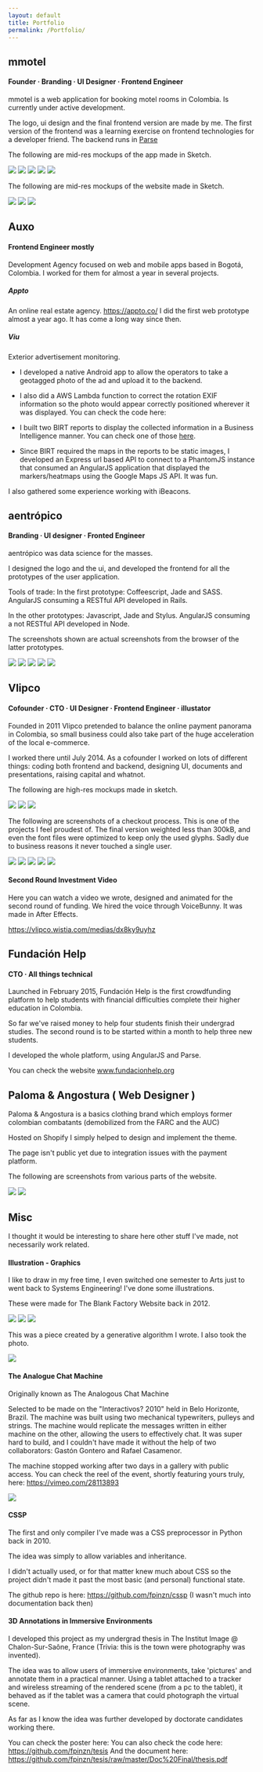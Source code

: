 ```yaml
---
layout: default
title: Portfolio
permalink: /Portfolio/
---
```

## mmotel
#### Founder · Branding · UI Designer · Frontend Engineer

mmotel is a web application for booking motel rooms in Colombia. Is currently under active development.

The logo, ui design and the final frontend version are made by me. The first version of the frontend was a learning exercise on frontend technologies for a developer friend. The backend runs in [Parse]()

The following are mid-res mockups of the app made in Sketch.

![](/projects/apps/mmotel/app0.png)
![](/projects/apps/mmotel/app1.png)
![](/projects/apps/mmotel/app2.png)
![](/projects/apps/mmotel/app3.png)
![](/projects/apps/mmotel/app4.png)

The following are mid-res mockups of the website made in Sketch.

![](/projects/apps/mmotel/web0.png)
![](/projects/apps/mmotel/web1.png)
![](/projects/apps/mmotel/web2.png)


## Auxo
#### Frontend Engineer mostly

 Development Agency focused on web and mobile apps based in Bogotá, Colombia. I worked for them for almost a year in several projects.

##### Appto
An online real estate agency. https://appto.co/ I did the first web prototype almost a year ago. It has come a long way since then.

##### Viu

Exterior advertisement monitoring.

 * I developed a native Android app to allow the operators to take a geotagged photo of the ad and upload it to the backend.

 * I also did a AWS Lambda function to correct the rotation EXIF information so the photo would appear correctly positioned wherever it was displayed. You can check the code here:

 * I built two BIRT reports to display the collected information in a Business Intelligence manner. You can check one of those [here](/projects/others/belleza.pdf).

 * Since BIRT required the maps in the reports to be static images, I developed an Express url based API to connect to a PhantomJS instance that consumed an AngularJS application that displayed the markers/heatmaps using the Google Maps JS API. It was fun.

 I also gathered some experience working with iBeacons.

## aentrópico
#### Branding · UI designer · Fronted Engineer

aentrópico was data science for the masses.

I designed the logo and the ui, and developed the frontend for all the prototypes of the user application.

Tools of trade:
In the first prototype: Coffeescript, Jade and SASS. AngularJS consuming a RESTful API developed in Rails.

In the other prototypes: Javascript, Jade and Stylus. AngularJS consuming a not RESTful API developed in Node.

The screenshots shown are actual screenshots from the browser of the latter prototypes.

![](/projects/apps/ae/ae1.png)
![](/projects/apps/ae/ae2.png)
![](/projects/apps/ae/ae3.png)
![](/projects/apps/ae/ae4.png)
![](/projects/apps/ae/ae5.png)


## Vlipco
#### Cofounder · CTO · UI Designer · Frontend Engineer · illustator

Founded in 2011 Vlipco pretended to balance the online payment panorama in Colombia, so small business could also take part of the huge acceleration of the local e-commerce.

I worked there until July 2014. As a cofounder I worked on lots of different things: coding both frontend and backend, designing UI, documents and presentations, raising capital and whatnot.

The following are high-res mockups made in sketch.

![](/projects/apps/vlipco/vlipco0.png)
![](/projects/apps/vlipco/vlipco1.png)
![](/projects/apps/vlipco/vlipco2.png)

The following are screenshots of a checkout process. This is one of the projects I feel proudest of. The final version weighted less than 300kB, and even the font files were optimized to keep only the used glyphs. Sadly due to business reasons it never touched a single user.

![](/projects/apps/vlipco/checkout0.png)
![](/projects/apps/vlipco/checkout1.png)
![](/projects/apps/vlipco/checkout2.png)
![](/projects/apps/vlipco/checkout3.png)
![](/projects/apps/vlipco/checkout4.png)

#### Second Round Investment Video

Here you can watch a video we wrote, designed and animated for the second round of funding. We hired the voice through VoiceBunny. It was made in After Effects.

https://vlipco.wistia.com/medias/dx8ky9uyhz

## Fundación Help
#### CTO  · All things technical

Launched in February 2015, Fundación Help is the first crowdfunding platform to help students with financial difficulties complete their higher education in Colombia.

So far we've raised money to help four students finish their undergrad studies. The second round is to be started within a month to help three new students.

I developed the whole platform, using AngularJS and Parse.

You can check the website www.fundacionhelp.org

## Paloma & Angostura ( Web Designer )

Paloma & Angostura is a basics clothing brand which employs former colombian combatants (demobilized from the FARC and the AUC)

Hosted on Shopify I simply helped to design and implement the theme.

The page isn't public yet due to integration issues with the payment platform.

The following are screenshots from various parts of the website.

![](/projects/web/paloma/home.png)
![](/projects/web/paloma/impacto.png)

## Misc

I thought it would be interesting to share here other stuff I've made, not necessarily work related.

#### Illustration - Graphics

I like to draw in my free time, I even switched one semester to Arts just to went back to Systems Engineering! I've done some illustrations.

These were made for The Blank Factory Website back in 2012.

![](/projects/others/TBF/paramo.png)
![](/projects/others/TBF/ovni.png)
![](/projects/others/TBF/varita2.png)

This was a piece created by a generative algorithm I wrote. I also took the photo.

![](/projects/others/bobo.png)



#### The Analogue Chat Machine

Originally known as The Analogous Chat Machine

Selected to be made on the "Interactivos? 2010" held in Belo Horizonte, Brazil. The machine was built using two mechanical typewriters, pulleys and strings. The machine would replicate the messages written in either machine on the other, allowing the users to effectively chat. It was super hard to build, and I couldn't have made it without the help of two collaborators: Gastón Gontero and Rafael Casamenor.

The machine stopped working after two days in a gallery with public access.
You can check the reel of the event, shortly featuring yours truly, here: https://vimeo.com/28113893

![](/projects/others/analogue/final.jpg)

#### CSSP

The first and only compiler I've made was a CSS preprocessor in Python back in 2010.

The idea was simply to allow variables and inheritance.

I didn't actually used, or for that matter knew much about CSS so the project didn't made it past the most basic (and personal) functional state.

The github repo is here: https://github.com/fpinzn/cssp (I wasn't much into documentation back then)

#### 3D Annotations in Immersive Environments

I developed this project as my undergrad thesis in The Institut Image @ Chalon-Sur-Saône, France (Trivia: this is the town were photography was invented).

The idea was to allow users of immersive environments, take 'pictures' and annotate them in a practical manner. Using a tablet attached to a tracker and wireless streaming of the rendered scene (from a pc to the tablet), it behaved as if the tablet was a camera that could photograph the virtual scene.

As far as I know the idea was further developed by doctorate candidates working there.

You can check the poster here:
You can also check the code here: https://github.com/fpinzn/tesis
And the document here: https://github.com/fpinzn/tesis/raw/master/Doc%20Final/thesis.pdf

